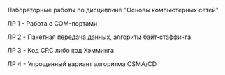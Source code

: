 Лабораторные работы по дисциплине "Основы компьютерных сетей"

ЛР 1 - Работа с COM-портами

ЛР 2 - Пакетная передача данных, алгоритм байт-стаффинга

ЛР 3 - Код CRC либо код Хэмминга

ЛР 4 - Упрощенный вариант алгоритма CSMA/CD